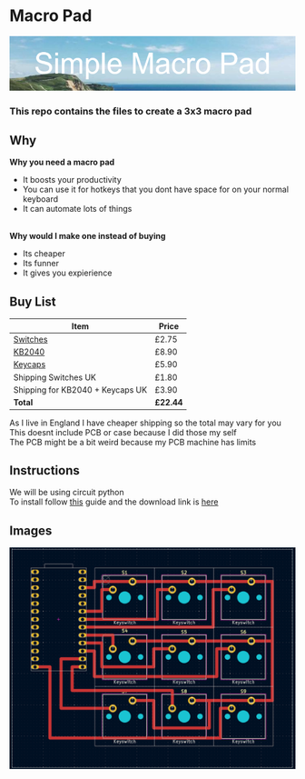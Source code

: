 # Macro Pad
![Cover](Images/Cover.png)

### This repo contains the files to create a 3x3 macro pad
## Why
**Why you need a macro pad**
- It boosts your productivity
- You can use it for hotkeys that you dont have space for on your normal keyboard
- It can automate lots of things


<br>**Why would I make one instead of buying**
- Its cheaper
- Its funner
- It gives you expierience


## Buy List
| **Item**                 | **Price**  |
| ------------------------ | ---------- |
| [Switches](https://mechboards.co.uk/collections/switches/products/gateron-g-pro-3-0-yellow?_pos=16&_fid=a9b4c57e8&_ss=c)                | £2.75      |
| [KB2040](https://thepihut.com/products/adafruit-kb2040-rp2040-kee-boar-driver) | £8.90      |
| [Keycaps](https://thepihut.com/products/black-dsa-keycaps-for-mx-compatible-switches-10-pack)          | £5.90      |
Shipping Switches UK | £1.80
Shipping for KB2040 + Keycaps UK | £3.90
| **Total**                | **£22.44** |

As I live in England I have cheaper shipping so the total may vary for you  <br>
This doesnt include PCB or case because I did those my self <br>
The PCB might be a bit weird because my PCB machine has limits

## Instructions

We will be using circuit python <br>
To install follow [this](https://learn.adafruit.com/adafruit-kb2040/circuitpython) guide and the download link is [here](https://circuitpython.org/board/adafruit_kb2040/)

## Images
![The pcb in KiCad](Images/pcb_editor.png)
